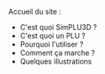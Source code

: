 Accueil du site :

- C'est quoi SimPLU3D ?
- C'est quoi un PLU ?
- Pourquoi l'utiliser ?
- Comment ça marche ?
- Quelques illustrations
